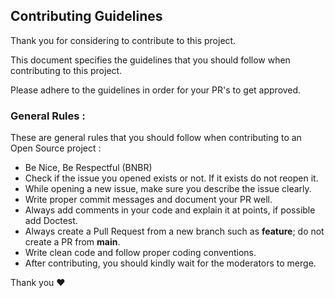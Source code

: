 ## Contributing Guidelines

 Thank you for considering to contribute to this project.
 
 This document specifies the guidelines that you should follow when contributing to this project.
 
 Please adhere to the guidelines in order for your PR's to get approved.

### General Rules :
These are general rules that you should  follow when contributing to an Open Source project :

- Be Nice, Be Respectful (BNBR)
- Check if the issue you opened exists or not. If it exists do not reopen it.
- While opening a new issue, make sure you describe the issue clearly.
- Write proper commit messages and document your PR well.
- Always add comments in your code and explain it at points, if possible add Doctest.
- Always create a Pull Request from a new branch such as **feature**; do not create a PR from **main**.
- Write clean code and follow proper coding conventions.
- After contributing, you should kindly wait for the moderators to merge.

Thank you ❤
